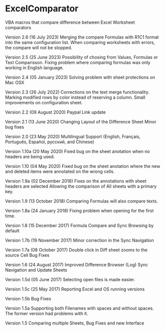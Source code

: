 # ExcelComparator
VBA macros that compare difference between Excel Worksheet comparators

Version 2.6 (16 July 2023)
Merging the compare Formulas with R1C1 format into the same configuration list.
When comparing worksheets with errors, the compare will not be stopped.

Version 2.5 (25 June 2023)
Possibility of chosing from Values, Formulas or Text Comparisson.
Fixing problem where comparing formulas was only working in English language.

Version 2.4 (05 January 2023)
Solving problem with sheet protections on Mac OSX

Version 2.3 (26 July 2022)
Corrections on the text merge functionality.
Marking modified rows by color instead of reserving a column.
Small improvements on configuration sheet.

Version 2.2 (09 August 2020)
Paypal Link update

Version 2.1 (13 June 2020)
Changing Layout of the Difference Sheet
Minor bug fixes

Version 2.0 (23 May 2020)
Multilingual Support (English, Français, Português, Español, русский, and Chinese)

Version 1.10a (20 May 2020)
Fixed bug on the sheet anotation when no headers are being used.

Version 1.10 (04 May 2020)
Fixed bug on the sheet anotation where the new and deleted items were annotated on the wrong cells.

Version 1.9a (02 December 2018)
Fixes on the annotations with sheet headers are selected
Allowing the comparison of All sheets with a primary key.

Version 1.9 (13 October 2018)
Comparing Formulas will also compare texts.

Version 1.8a (24 January 2018)
Fixing problem when opening for the first time.

Version 1.8 (15 December 2017)
Formula Compare and Sync Browsing by default

Version 1.7b (19 November 2017)
Minor correction in the Sync Navigation

Version 1.7a (08 October 2017)
Double click in Diff sheet  zooms to the source Cell
Bug Fixes

Version 1.6 (24 August 2017)
Improved Difference Browser (Log)
Sync Navigation and Update Sheets

Version 1.5d (05 June 2017)
Selecting open files is made easier.

Version 1.5c (25 May 2017)
Reporting Excel and OS running versions

Version 1.5b 
Bug Fixes

Version 1.5a
Supporting both Filenames with spaces and without spaces. The former version had problems with it.

Version 1.5
Comparing multiple Sheets, Bug Fixes and new Interface
